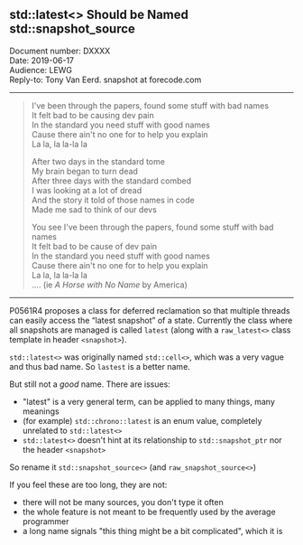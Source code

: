 ## std::latest<> Should be Named std::snapshot_source

Document number: DXXXX  
Date: 2019-06-17  
Audience: LEWG  
Reply-to: Tony Van Eerd. snapshot at forecode.com

---

> I've been through the papers, found some stuff with bad names  
> It felt bad to be causing dev pain  
> In the standard you need stuff with good names  
> Cause there ain't no one for to help you explain  
> La la, la la-la la  
>   
> After two days in the standard tome  
> My brain began to turn dead  
> After three days with the standard combed  
> I was looking at a lot of dread  
> And the story it told of those names in code  
> Made me sad to think of our devs  
>   
> You see I've been through the papers, found some stuff with bad names  
> It felt bad to be cause of dev pain  
> In the standard you need stuff with good names  
> Cause there ain't no one for to help you explain  
> La la, la la-la la  
> ....
> (ie _A Horse with No Name_ by America)

---


P0561R4 proposes a class for deferred reclamation so that multiple threads can easily access the “latest snapshot” of a state.
Currently the class where all snapshots are managed is called `latest` (along with a `raw_latest<>` class template in header `<snapshot>`). 


`std::latest<>` was originally named `std::cell<>`, which was a very vague and thus bad name.  So `lastest` is a better name.

But still not a _good_ name.  There are issues:

- "latest" is a very general term, can be applied to many things, many meanings
- (for example) `std::chrono::latest` is an enum value, completely unrelated to `std::latest<>`
- `std::latest<>` doesn't hint at its relationship to `std::snapshot_ptr` nor the header `<snapshot>`

So rename it `std::snapshot_source<>` (and `raw_snapshot_source<>`)

If you feel these are too long, they are not:
- there will not be many sources, you don't type it often
- the whole feature is not meant to be frequently used by the average programmer
- a long name signals "this thing might be a bit complicated", which it is

